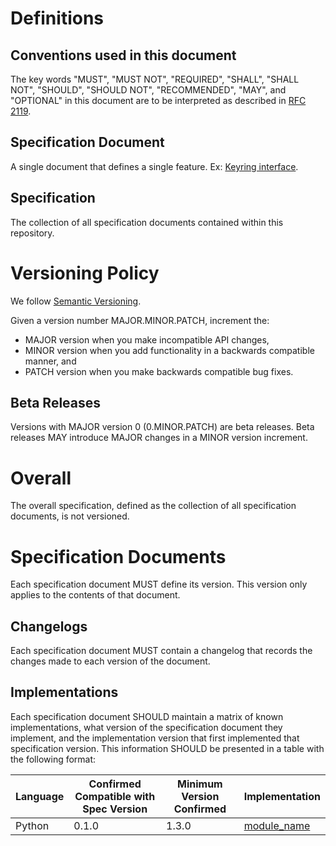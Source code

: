 [//]: # "Copyright Amazon.com Inc. or its affiliates. All Rights Reserved."
[//]: # "SPDX-License-Identifier: CC-BY-SA-4.0"

# Definitions

## Conventions used in this document

The key words
"MUST", "MUST NOT", "REQUIRED", "SHALL", "SHALL NOT",
"SHOULD", "SHOULD NOT", "RECOMMENDED", "MAY", and "OPTIONAL"
in this document are to be interpreted as described in [RFC 2119](https://tools.ietf.org/html/rfc2119).

## Specification Document

A single document that defines a single feature.
Ex: [Keyring interface](./framework/keyring-interface.md).

## Specification

The collection of all specification documents contained within this repository.

# Versioning Policy

We follow [Semantic Versioning](https://semver.org/).

Given a version number MAJOR.MINOR.PATCH, increment the:

- MAJOR version when you make incompatible API changes,
- MINOR version when you add functionality in a backwards compatible manner, and
- PATCH version when you make backwards compatible bug fixes.

## Beta Releases

Versions with MAJOR version 0 (0.MINOR.PATCH) are beta releases.
Beta releases MAY introduce MAJOR changes in a MINOR version increment.

# Overall

The overall specification,
defined as the collection of all specification documents,
is not versioned.

# Specification Documents

Each specification document MUST define its version.
This version only applies to the contents of that document.

## Changelogs

Each specification document MUST contain a changelog
that records the changes made to each version of the document.

## Implementations

Each specification document SHOULD maintain a matrix of
known implementations,
what version of the specification document they implement,
and the implementation version that first implemented that specification version.
This information SHOULD be presented in a table with the following format:

| Language | Confirmed Compatible with Spec Version | Minimum Version Confirmed | Implementation     |
| -------- | -------------------------------------- | ------------------------- | ------------------ |
| Python   | 0.1.0                                  | 1.3.0                     | [module_name](url) |
